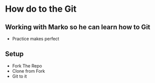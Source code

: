# How do to the Git

## Working with Marko so he can learn how to Git

* Practice makes perfect

## Setup

* Fork The Repo
* Clone from Fork
* Git to it